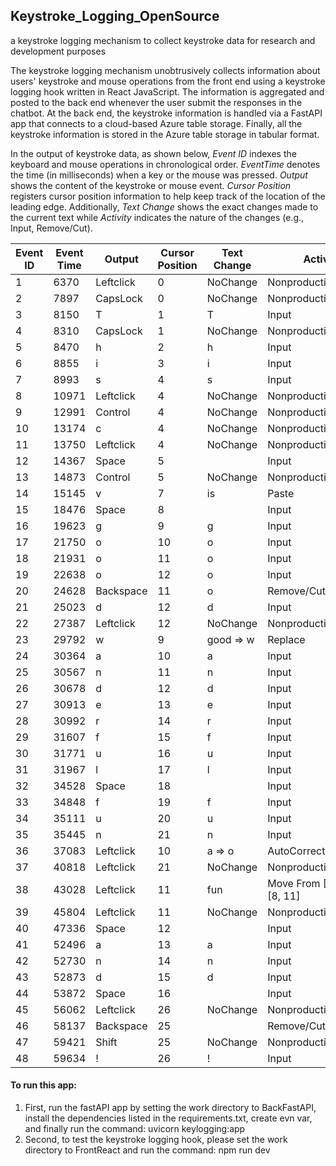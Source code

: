 ## Keystroke_Logging_OpenSource

a keystroke logging mechanism to collect keystroke data for research and development purposes

The keystroke logging mechanism unobtrusively collects information about users' keystroke and mouse operations from the front end using a keystroke logging hook written in React JavaScript. The information is aggregated and posted to the back end whenever the user submit the responses in the chatbot. At the back end, the keystroke information is handled via a FastAPI app that connects to a cloud-based Azure table storage. Finally, all the keystroke information is stored in the Azure table storage in tabular format.

In the output of keystroke data, as shown below, _Event ID_ indexes the keyboard and mouse operations in chronological order. _EventTime_ denotes the time (in milliseconds) when a key or the mouse was pressed. _Output_ shows the content of the keystroke or mouse event. _Cursor Position_ registers cursor position information to help keep track of the location of the leading edge. Additionally, _Text Change_ shows the exact changes made to the current text while _Activity_ indicates the nature of the changes (e.g., Input, Remove/Cut).

| Event ID | Event Time | Output    | Cursor Position | Text Change | Activity                      |
| -------- | ---------- | --------- | --------------- | ----------- | ----------------------------- |
| 1        | 6370       | Leftclick | 0               | NoChange    | Nonproduction                 |
| 2        | 7897       | CapsLock  | 0               | NoChange    | Nonproduction                 |
| 3        | 8150       | T         | 1               | T           | Input                         |
| 4        | 8310       | CapsLock  | 1               | NoChange    | Nonproduction                 |
| 5        | 8470       | h         | 2               | h           | Input                         |
| 6        | 8855       | i         | 3               | i           | Input                         |
| 7        | 8993       | s         | 4               | s           | Input                         |
| 8        | 10971      | Leftclick | 4               | NoChange    | Nonproduction                 |
| 9        | 12991      | Control   | 4               | NoChange    | Nonproduction                 |
| 10       | 13174      | c         | 4               | NoChange    | Nonproduction                 |
| 11       | 13750      | Leftclick | 4               | NoChange    | Nonproduction                 |
| 12       | 14367      | Space     | 5               |             | Input                         |
| 13       | 14873      | Control   | 5               | NoChange    | Nonproduction                 |
| 14       | 15145      | v         | 7               | is          | Paste                         |
| 15       | 18476      | Space     | 8               |             | Input                         |
| 16       | 19623      | g         | 9               | g           | Input                         |
| 17       | 21750      | o         | 10              | o           | Input                         |
| 18       | 21931      | o         | 11              | o           | Input                         |
| 19       | 22638      | o         | 12              | o           | Input                         |
| 20       | 24628      | Backspace | 11              | o           | Remove/Cut                    |
| 21       | 25023      | d         | 12              | d           | Input                         |
| 22       | 27387      | Leftclick | 12              | NoChange    | Nonproduction                 |
| 23       | 29792      | w         | 9               | good => w   | Replace                       |
| 24       | 30364      | a         | 10              | a           | Input                         |
| 25       | 30567      | n         | 11              | n           | Input                         |
| 26       | 30678      | d         | 12              | d           | Input                         |
| 27       | 30913      | e         | 13              | e           | Input                         |
| 28       | 30992      | r         | 14              | r           | Input                         |
| 29       | 31607      | f         | 15              | f           | Input                         |
| 30       | 31771      | u         | 16              | u           | Input                         |
| 31       | 31967      | l         | 17              | l           | Input                         |
| 32       | 34528      | Space     | 18              |             | Input                         |
| 33       | 34848      | f         | 19              | f           | Input                         |
| 34       | 35111      | u         | 20              | u           | Input                         |
| 35       | 35445      | n         | 21              | n           | Input                         |
| 36       | 37083      | Leftclick | 10              | a => o      | AutoCorrectionReplace         |
| 37       | 40818      | Leftclick | 21              | NoChange    | Nonproduction                 |
| 38       | 43028      | Leftclick | 11              | fun         | Move From [18, 21] To [8, 11] |
| 39       | 45804      | Leftclick | 11              | NoChange    | Nonproduction                 |
| 40       | 47336      | Space     | 12              |             | Input                         |
| 41       | 52496      | a         | 13              | a           | Input                         |
| 42       | 52730      | n         | 14              | n           | Input                         |
| 43       | 52873      | d         | 15              | d           | Input                         |
| 44       | 53872      | Space     | 16              |             | Input                         |
| 45       | 56062      | Leftclick | 26              | NoChange    | Nonproduction                 |
| 46       | 58137      | Backspace | 25              |             | Remove/Cut                    |
| 47       | 59421      | Shift     | 25              | NoChange    | Nonproduction                 |
| 48       | 59634      | !         | 26              | !           | Input                         |

#### To run this app:

1. First, run the fastAPI app by setting the work directory to BackFastAPI, install the dependencies listed in the requirements.txt, create evn var, and finally run the command: uvicorn keylogging:app
2. Second, to test the keystroke logging hook, please set the work directory to FrontReact and run the command: npm run dev
